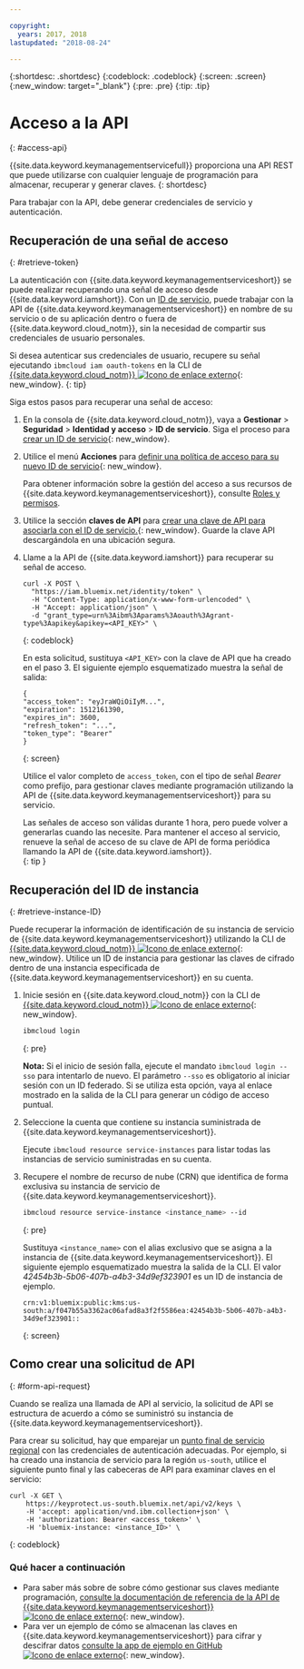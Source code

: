 ```yaml
---

copyright:
  years: 2017, 2018
lastupdated: "2018-08-24"

---
```


{:shortdesc: .shortdesc}
{:codeblock: .codeblock}
{:screen: .screen}
{:new_window: target="_blank"}
{:pre: .pre}
{:tip: .tip}

# Acceso a la API
{: #access-api}

{{site.data.keyword.keymanagementservicefull}} proporciona una API REST que puede utilizarse con cualquier lenguaje de programación para almacenar, recuperar y generar claves.
{: shortdesc}

Para trabajar con la API, debe generar credenciales de servicio y autenticación. 

## Recuperación de una señal de acceso
{: #retrieve-token}

La autenticación con {{site.data.keyword.keymanagementserviceshort}} se puede realizar recuperando una señal de acceso desde {{site.data.keyword.iamshort}}. Con un [ID de servicio](/docs/iam/serviceid.html#serviceids), puede trabajar con la API de {{site.data.keyword.keymanagementserviceshort}} en nombre de su servicio o de su aplicación dentro o fuera de {{site.data.keyword.cloud_notm}}, sin la necesidad de compartir sus credenciales de usuario personales.  

Si desea autenticar sus credenciales de usuario, recupere su señal ejecutando `ibmcloud iam oauth-tokens` en la CLI de [{{site.data.keyword.cloud_notm}} ![Icono de enlace externo](../../icons/launch-glyph.svg "Icono de enlace externo")](/docs/cli/index.html#overview){: new_window}.
{: tip}

Siga estos pasos para recuperar una señal de acceso:

1. En la consola de {{site.data.keyword.cloud_notm}}, vaya a **Gestionar** &gt; **Seguridad** &gt; **Identidad y acceso** &gt; **ID de servicio**. Siga el proceso para [crear un ID de servicio](/docs/iam/serviceid.html#creating-a-service-id){: new_window}.
2. Utilice el menú **Acciones** para [definir una política de acceso para su nuevo ID de servicio](/docs/iam/serviceidaccess.html){: new_window}.
    
    Para obtener información sobre la gestión del acceso a sus recursos de {{site.data.keyword.keymanagementserviceshort}}, consulte [Roles y permisos](/docs/services/key-protect/manage-access.html#roles).
3. Utilice la sección **claves de API** para [crear una clave de API para asociarla con el ID de servicio.](/docs/iam/serviceid_keys.html#serviceidapikeys){: new_window}. Guarde la clave API descargándola en una ubicación segura.
4. Llame a la API de {{site.data.keyword.iamshort}} para recuperar su señal de acceso.

    ```cURL
    curl -X POST \
      "https://iam.bluemix.net/identity/token" \
      -H "Content-Type: application/x-www-form-urlencoded" \
      -H "Accept: application/json" \
      -d "grant_type=urn%3Aibm%3Aparams%3Aoauth%3Agrant-type%3Aapikey&apikey=<API_KEY>" \ 
    ```
    {: codeblock}

    En esta solicitud, sustituya `<API_KEY>` con la clave de API que ha creado en el paso 3. El siguiente ejemplo esquematizado muestra la señal de salida:

    ```
    {
    "access_token": "eyJraWQiOiIyM...",
    "expiration": 1512161390,
    "expires_in": 3600,
    "refresh_token": "...",
    "token_type": "Bearer"
    }
    ```
    {: screen}

    Utilice el valor completo de `access_token`, con el tipo de señal _Bearer_ como prefijo, para gestionar claves mediante programación utilizando la API de {{site.data.keyword.keymanagementserviceshort}} para su servicio. 

    Las señales de acceso son válidas durante 1 hora, pero puede volver a generarlas cuando las necesite. Para mantener el acceso al servicio, renueve la señal de acceso de su clave de API de forma periódica llamando la API de {{site.data.keyword.iamshort}}.   
    {: tip }

## Recuperación del ID de instancia
{: #retrieve-instance-ID}

Puede recuperar la información de identificación de su instancia de servicio de {{site.data.keyword.keymanagementserviceshort}} utilizando la CLI de [{{site.data.keyword.cloud_notm}} ![Icono de enlace externo](../../icons/launch-glyph.svg "Icono de enlace externo")](/docs/cli/index.html#overview){: new_window}. Utilice un ID de instancia para gestionar las claves de cifrado dentro de una instancia especificada de {{site.data.keyword.keymanagementserviceshort}} en su cuenta. 

1. Inicie sesión en {{site.data.keyword.cloud_notm}} con la CLI de [{{site.data.keyword.cloud_notm}} ![Icono de enlace externo](../../icons/launch-glyph.svg "Icono de enlace externo")](/docs/cli/index.html#overview){: new_window}.

    ```sh
    ibmcloud login 
    ```
    {: pre}

    **Nota:** Si el inicio de sesión falla, ejecute el mandato `ibmcloud login --sso` para intentarlo de nuevo. El parámetro `--sso` es obligatorio al iniciar sesión con un ID federado. Si se utiliza esta opción, vaya al enlace mostrado en la salida de la CLI para generar un código de acceso puntual.

2. Seleccione la cuenta que contiene su instancia suministrada de {{site.data.keyword.keymanagementserviceshort}}.

    Ejecute `ibmcloud resource service-instances` para listar todas las instancias de servicio suministradas en su cuenta.

3. Recupere el nombre de recurso de nube (CRN) que identifica de forma exclusiva su instancia de servicio de {{site.data.keyword.keymanagementserviceshort}}. 

    ```sh
    ibmcloud resource service-instance <instance_name> --id
    ```
    {: pre}

    Sustituya `<instance_name>` con el alias exclusivo que se asigna a la instancia de {{site.data.keyword.keymanagementserviceshort}}. El siguiente ejemplo esquematizado muestra la salida de la CLI. El valor _42454b3b-5b06-407b-a4b3-34d9ef323901_ es un ID de instancia de ejemplo.

    ```
    crn:v1:bluemix:public:kms:us-south:a/f047b55a3362ac06afad8a3f2f5586ea:42454b3b-5b06-407b-a4b3-34d9ef323901::
    ```
    {: screen}

## Como crear una solicitud de API
{: #form-api-request}

Cuando se realiza una llamada de API al servicio, la solicitud de API se estructura de acuerdo a cómo se suministró su instancia de {{site.data.keyword.keymanagementserviceshort}}. 

Para crear su solicitud, hay que emparejar un [punto final de servicio regional](/docs/services/key-protect/regions.html) con las credenciales de autenticación adecuadas. Por ejemplo, si ha creado una instancia de servicio para la región `us-south`, utilice el siguiente punto final y las cabeceras de API para examinar claves en el servicio:

```cURL
curl -X GET \
    https://keyprotect.us-south.bluemix.net/api/v2/keys \
    -H 'accept: application/vnd.ibm.collection+json' \
    -H 'authorization: Bearer <access_token>' \
    -H 'bluemix-instance: <instance_ID>' \
```
{: codeblock} 

### Qué hacer a continuación

- Para saber más sobre de sobre cómo gestionar sus claves mediante programación, [consulte la documentación de referencia de la API de {{site.data.keyword.keymanagementserviceshort}} ![Icono de enlace externo](../../icons/launch-glyph.svg "Icono de enlace externo")](https://console.bluemix.net/apidocs/kms){: new_window}.
- Para ver un ejemplo de cómo se almacenan las claves en {{site.data.keyword.keymanagementserviceshort}} para cifrar y descifrar datos [consulte la app de ejemplo en GitHub ![Icono de enlace externo](../../icons/launch-glyph.svg "Icono de enlace externo")](https://github.com/IBM-Bluemix/key-protect-helloworld-python){: new_window}.
